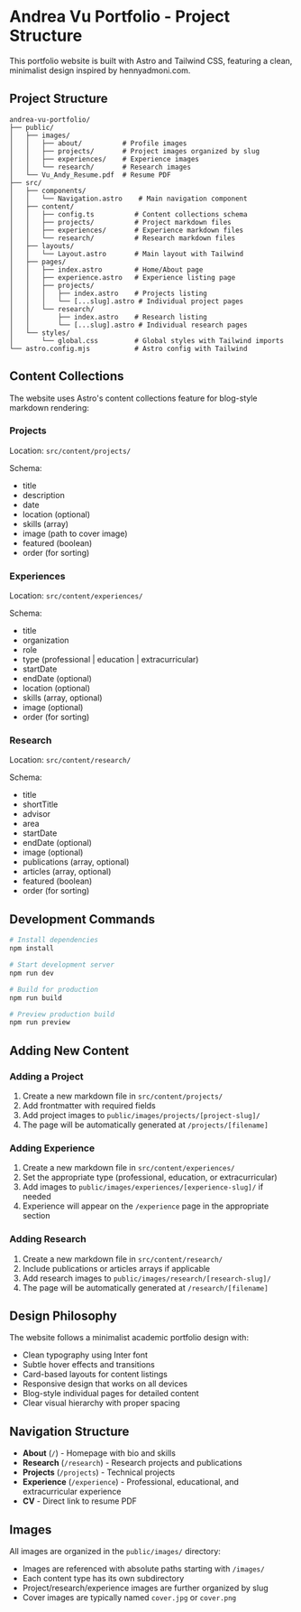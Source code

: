 # Andrea Vu Portfolio - Project Structure

This portfolio website is built with Astro and Tailwind CSS, featuring a clean, minimalist design inspired by hennyadmoni.com.

## Project Structure

```
andrea-vu-portfolio/
├── public/
│   ├── images/
│   │   ├── about/          # Profile images
│   │   ├── projects/       # Project images organized by slug
│   │   ├── experiences/    # Experience images
│   │   └── research/       # Research images
│   └── Vu_Andy_Resume.pdf  # Resume PDF
├── src/
│   ├── components/
│   │   └── Navigation.astro    # Main navigation component
│   ├── content/
│   │   ├── config.ts          # Content collections schema
│   │   ├── projects/          # Project markdown files
│   │   ├── experiences/       # Experience markdown files
│   │   └── research/          # Research markdown files
│   ├── layouts/
│   │   └── Layout.astro       # Main layout with Tailwind
│   ├── pages/
│   │   ├── index.astro        # Home/About page
│   │   ├── experience.astro   # Experience listing page
│   │   ├── projects/
│   │   │   ├── index.astro    # Projects listing
│   │   │   └── [...slug].astro # Individual project pages
│   │   └── research/
│   │       ├── index.astro    # Research listing
│   │       └── [...slug].astro # Individual research pages
│   └── styles/
│       └── global.css         # Global styles with Tailwind imports
└── astro.config.mjs           # Astro config with Tailwind

```

## Content Collections

The website uses Astro's content collections feature for blog-style markdown rendering:

### Projects
Location: `src/content/projects/`

Schema:
- title
- description
- date
- location (optional)
- skills (array)
- image (path to cover image)
- featured (boolean)
- order (for sorting)

### Experiences
Location: `src/content/experiences/`

Schema:
- title
- organization
- role
- type (professional | education | extracurricular)
- startDate
- endDate (optional)
- location (optional)
- skills (array, optional)
- image (optional)
- order (for sorting)

### Research
Location: `src/content/research/`

Schema:
- title
- shortTitle
- advisor
- area
- startDate
- endDate (optional)
- image (optional)
- publications (array, optional)
- articles (array, optional)
- featured (boolean)
- order (for sorting)

## Development Commands

```bash
# Install dependencies
npm install

# Start development server
npm run dev

# Build for production
npm run build

# Preview production build
npm run preview
```

## Adding New Content

### Adding a Project
1. Create a new markdown file in `src/content/projects/`
2. Add frontmatter with required fields
3. Add project images to `public/images/projects/[project-slug]/`
4. The page will be automatically generated at `/projects/[filename]`

### Adding Experience
1. Create a new markdown file in `src/content/experiences/`
2. Set the appropriate type (professional, education, or extracurricular)
3. Add images to `public/images/experiences/[experience-slug]/` if needed
4. Experience will appear on the `/experience` page in the appropriate section

### Adding Research
1. Create a new markdown file in `src/content/research/`
2. Include publications or articles arrays if applicable
3. Add research images to `public/images/research/[research-slug]/`
4. The page will be automatically generated at `/research/[filename]`

## Design Philosophy

The website follows a minimalist academic portfolio design with:
- Clean typography using Inter font
- Subtle hover effects and transitions
- Card-based layouts for content listings
- Responsive design that works on all devices
- Blog-style individual pages for detailed content
- Clear visual hierarchy with proper spacing

## Navigation Structure

- **About** (`/`) - Homepage with bio and skills
- **Research** (`/research`) - Research projects and publications
- **Projects** (`/projects`) - Technical projects
- **Experience** (`/experience`) - Professional, educational, and extracurricular experience
- **CV** - Direct link to resume PDF

## Images

All images are organized in the `public/images/` directory:
- Images are referenced with absolute paths starting with `/images/`
- Each content type has its own subdirectory
- Project/research/experience images are further organized by slug
- Cover images are typically named `cover.jpg` or `cover.png`
